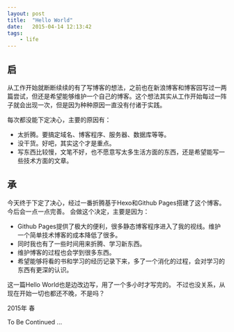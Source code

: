 ```yaml
---
layout: post
title:  "Hello World"
date:   2015-04-14 12:13:42
tags:
    - life
---
```


## 启
从工作开始就断断续续的有了写博客的想法，之前也在新浪博客和博客园写过一两篇尝试，但还是希望能够维护一个自己的博客。这个想法其实从工作开始每过一阵子就会出现一次，但是因为种种原因一直没有付诸于实践。

<!--more-->

每次都没能下定决心，主要的原因有：
- 太折腾。要搞定域名、博客程序、服务器、数据库等等。
- 没干货。好吧，其实这个才是重点。
- 写东西比较慢，文笔不好，也不愿意写太多生活方面的东西，还是希望能写一些技术方面的文章。

## 承
今天终于下定了决心，经过一番折腾基于Hexo和Github Pages搭建了这个博客。今后会一点一点完善。
会做这个决定，主要是因为：
- Github Pages提供了极大的便利，很多静态博客程序进入了我的视线。维护一个简单技术博客的成本降低了很多。
- 同时我也有了一些时间用来折腾、学习新东西。
- 维护博客的过程也会学到很多东西。
- 希望能够将看的书和学习的经历记录下来，多了一个消化的过程，会对学习的东西有更深的认识。

这一篇Hello World也是边改边写，用了一个多小时才写完的。
不过也没关系，从现在开始一切也都还不晚，不是吗？

2015年 春

To Be Continued ...

